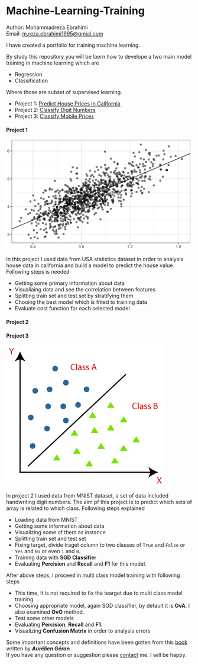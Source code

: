 # Machine-Learning-Training

Author: Mohammadreza Ebrahimi  
Email: [m.reza.ebrahimi1995@gmial.com](mailto:m.reza.ebrahimi1995@gmial.com)

I have created a portfolio for training machine learning. 

By study this repository you will be laern how to develope a two main model training in machine learning which are   
- Regression  
- Classification

Where those are subset of supervised learning.  

- Project 1: [Predict House Prices in California](https://github.com/mohammadreza-ebrahimi/Machine-Learning-Training/tree/main/House-Regression)
- Project 2: [Classify Digit Numbers](https://github.com/mohammadreza-ebrahimi/Machine-Learning-Training/tree/main/Digit-Classifier)  
- Project 3: [Classify Mobile Prices](https://github.com/mohammadreza-ebrahimi/Machine-Learning-Training/tree/main/mobile)

#### Project 1  
![hr-versus-runs-regression](hr-versus-runs-regression.png)

In this project I used data from USA statistics dataset in order to analysis house data in california and build a model to predict the house value. Following steps 
is needed  

- Getting some primary information about data
- Visualiaing data and see the correlation between features
- Splitting train set and test set by stratifying them
- Chooing the best model which is fitted to training data
- Evaluate cost function for each selected model

#### Project 2  
#### Project 3
![classification-algorithm-in-machine-learning](classification-algorithm-in-machine-learning.png)  

In project 2 I used data from MNIST dataset, a set of data included handwriting digit numbers. The aim pf this project is to predict which sets of array is related to which class. Following steps explained  

- Loading data from MNIST
- Getting some information about data
- Visualizing some of them as instance
- Splitting train set and test set
- Fixing target, divide traget column to two classes of `True` and `False` or `Yes` and `No` or even `1` and `0`. 
- Training data with **SGD Classifier**
- Evaluating **Percision** and **Recall** and **F1** for this model.

After above steps, I proceed in multi class model training with following steps  
- This time, It is not required to fix the tearget due to multi class model training
- Choosing appropriate model, again SGD classifier, by default it is **OvA**. I also examined **OvO** method.
- Test some other models
- Evaluating **Percision**, **Recall** and **F1**. 
- Visualizing **Confusion Matrix** in order to analysis errors

Some important concepts and definitions have been gotten from this [book](https://www.amazon.com/Hands-Machine-Learning-Scikit-Learn-TensorFlow/dp/1492032646) written by ***Aurélien Géron***  
If you have any question or suggestion please [contact](mailto:m.reza.ebrahimi1995@gmial.com) me. 
I will be happy.
